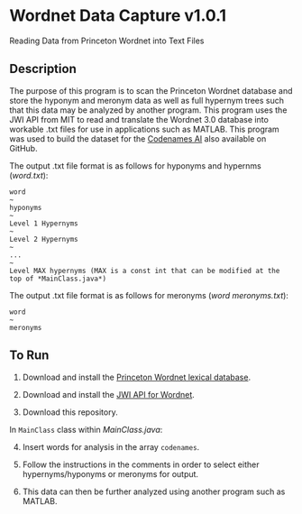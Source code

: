 # Wordnet Data Capture v1.0.1
Reading Data from Princeton Wordnet into Text Files

## Description
The purpose of this program is to scan the Princeton Wordnet database and store the hyponym and meronym data as well as full hypernym trees such that this data may be analyzed by another program. This program uses the JWI API from MIT to read and translate the Wordnet 3.0 database into workable .txt files for use in applications such as MATLAB. This program was used to build the dataset for the [Codenames AI](https://github.com/jonzia/Codenames) also available on GitHub.

The output .txt file format is as follows for hyponyms and hypernms (*word.txt*):
```
word
~
hyponyms
~
Level 1 Hypernyms
~
Level 2 Hypernyms
~
...
~
Level MAX hypernyms (MAX is a const int that can be modified at the top of *MainClass.java*)
```

The output .txt file format is as follows for meronyms (*word meronyms.txt*):
```
word
~
meronyms
```

## To Run

1. Download and install the [Princeton Wordnet lexical database](https://wordnet.princeton.edu/wordnet/download/).

2. Download and install the [JWI API for Wordnet](https://projects.csail.mit.edu/jwi/).

3. Download this repository.

In `MainClass` class within *MainClass.java*:

4. Insert words for analysis in the array `codenames`.

5. Follow the instructions in the comments in order to select either hypernyms/hyponyms or meronyms for output.

6. This data can then be further analyzed using another program such as MATLAB.
